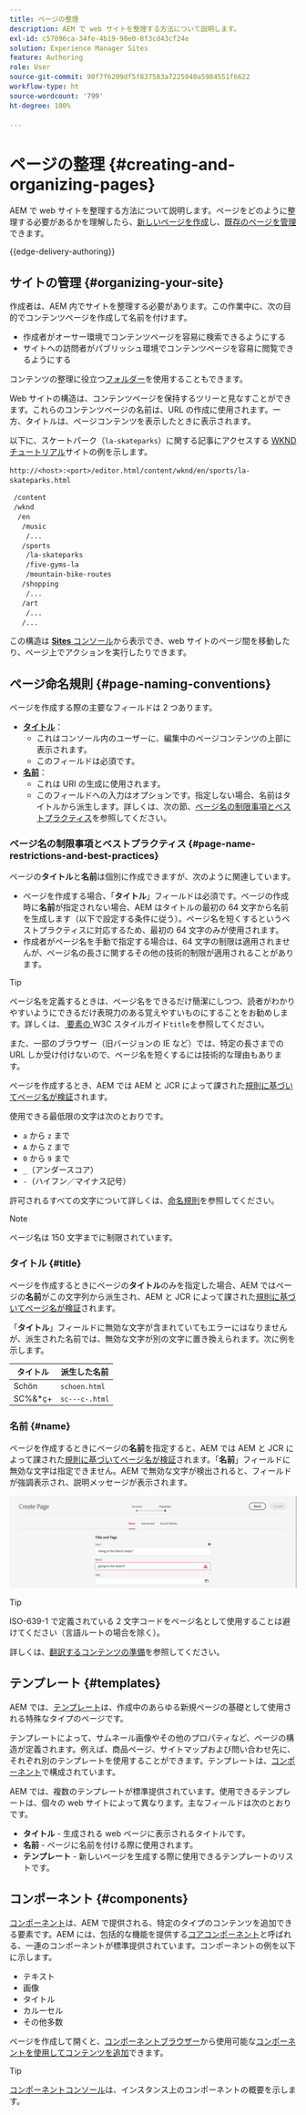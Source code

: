 ```yaml
---
title: ページの整理
description: AEM で web サイトを整理する方法について説明します。
exl-id: c57096ca-34fe-4b19-98e0-8f3cd43cf24e
solution: Experience Manager Sites
feature: Authoring
role: User
source-git-commit: 90f7f6209df5f837583a7225940a5984551f6622
workflow-type: ht
source-wordcount: '799'
ht-degree: 100%

---
```



# ページの整理 {#creating-and-organizing-pages}

AEM で web サイトを整理する方法について説明します。ページをどのように整理する必要があるかを理解したら、[新しいページを作成](/help/sites-cloud/authoring/sites-console/creating-pages.md)し、[既存のページを管理](/help/sites-cloud/authoring/sites-console/managing-pages.md)できます。

{{edge-delivery-authoring}}

## サイトの管理 {#organizing-your-site}

作成者は、AEM 内でサイトを整理する必要があります。この作業中に、次の目的でコンテンツページを作成して名前を付けます。

* 作成者がオーサー環境でコンテンツページを容易に検索できるようにする
* サイトへの訪問者がパブリッシュ環境でコンテンツページを容易に閲覧できるようにする

コンテンツの整理に役立つ[フォルダー](#creating-a-new-folder)を使用することもできます。

Web サイトの構造は、コンテンツページを保持するツリーと見なすことができます。これらのコンテンツページの名前は、URL の作成に使用されます。一方、タイトルは、ページコンテンツを表示したときに表示されます。

以下に、スケートパーク（`la-skateparks`）に関する記事にアクセスする [WKND チュートリアル](https://experienceleague.adobe.com/docs/experience-manager-learn/getting-started-wknd-tutorial-develop/overview.html?lang=ja)サイトの例を示します。

`http://<host>:<port>/editor.html/content/wknd/en/sports/la-skateparks.html`

```xml
 /content
 /wknd
  /en
   /music
    /...
   /sports
    /la-skateparks
    /five-gyms-la
    /mountain-bike-routes
   /shopping
    /...
   /art
    /...
   /...
```

この構造は [**Sites** コンソール](/help/sites-cloud/authoring/sites-console/introduction.md)から表示でき、web サイトのページ間を移動したり、ページ上でアクションを実行したりできます。

## ページ命名規則 {#page-naming-conventions}

ページを作成する際の主要なフィールドは 2 つあります。

* **[タイトル](#title)**：
   * これはコンソール内のユーザーに、編集中のページコンテンツの上部に表示されます。
   * このフィールドは必須です。
* **[名前](#name)**：
   * これは URI の生成に使用されます。
   * このフィールドへの入力はオプションです。指定しない場合、名前はタイトルから派生します。詳しくは、次の節、[ページ名の制限事項とベストプラクティス](#page-name-restrictions-and-best-practices)を参照してください。

### ページ名の制限事項とベストプラクティス {#page-name-restrictions-and-best-practices}

ページの&#x200B;**タイトル**&#x200B;と&#x200B;**名前**&#x200B;は個別に作成できますが、次のように関連しています。

* ページを作成する場合、「**タイトル**」フィールドは必須です。ページの作成時に&#x200B;**名前**&#x200B;が指定されない場合、AEM はタイトルの最初の 64 文字から名前を生成します（以下で設定する条件に従う）。ページ名を短くするというベストプラクティスに対応するため、最初の 64 文字のみが使用されます。
* 作成者がページ名を手動で指定する場合は、64 文字の制限は適用されませんが、ページ名の長さに関するその他の技術的制限が適用されることがあります。

>[!TIP]
>
>ページ名を定義するときは、ページ名をできるだけ簡潔にしつつ、読者がわかりやすいようにできるだけ表現力のある覚えやすいものにすることをお勧めします。詳しくは、[ 要素の ](https://www.w3.org/Provider/Style/TITLE.html)W3C スタイルガイド`title`を参照してください。
>
>また、一部のブラウザー（旧バージョンの IE など）では、特定の長さまでの URL しか受け付けないので、ページ名を短くするには技術的な理由もあります。

ページを作成するとき、AEM では AEM と JCR によって課された[規則に基づいてページ名が検証](/help/implementing/developing/introduction/naming-conventions.md)されます。

使用できる最低限の文字は次のとおりです。

* `a` から `z` まで
* `A` から `Z` まで
* `0` から `9` まで
* `_`（アンダースコア）
* `-`（ハイフン／マイナス記号）

許可されるすべての文字について詳しくは、[命名規則](/help/implementing/developing/introduction/naming-conventions.md)を参照してください。

>[!NOTE]
>
>ページ名は 150 文字までに制限されています。

### タイトル {#title}

ページを作成するときにページの&#x200B;**タイトル**&#x200B;のみを指定した場合、AEM ではページの&#x200B;**名前**&#x200B;がこの文字列から派生され、AEM と JCR によって課された[規則に基づいてページ名が検証](/help/implementing/developing/introduction/naming-conventions.md)されます。

「**タイトル**」フィールドに無効な文字が含まれていてもエラーにはなりませんが、派生された名前では、無効な文字が別の文字に置き換えられます。次に例を示します。

| タイトル | 派生した名前 |
|---|---|
| Schön | `schoen.html` |
| SC%&amp;&#42;ç+ | `sc---c-.html` |

### 名前 {#name}

ページを作成するときにページの&#x200B;**名前**&#x200B;を指定すると、AEM では AEM と JCR によって課された[規則に基づいてページ名が検証](/help/implementing/developing/introduction/naming-conventions.md)されます。「**名前**」フィールドに無効な文字は指定できません。AEM で無効な文字が検出されると、フィールドが強調表示され、説明メッセージが表示されます。

![無効なページ名の入力例](/help/sites-cloud/authoring/assets/organizing-invalid-name.png)

>[!TIP]
>
>ISO-639-1 で定義されている 2 文字コードをページ名として使用することは避けてください（言語ルートの場合を除く）。
>
>詳しくは、[翻訳するコンテンツの準備](/help/sites-cloud/administering/translation/preparation.md)を参照してください。

## テンプレート {#templates}

AEM では、[テンプレート](/help/sites-cloud/authoring/sites-console/templates.md)は、作成中のあらゆる新規ページの基礎として使用される特殊なタイプのページです。

テンプレートによって、サムネール画像やその他のプロパティなど、ページの構造が定義されます。例えば、商品ページ、サイトマップおよび問い合わせ先に、それぞれ別のテンプレートを使用することができます。テンプレートは、[コンポーネント](#components)で構成されています。

AEM では、複数のテンプレートが標準提供されています。使用できるテンプレートは、個々の web サイトによって異なります。主なフィールドは次のとおりです。

* **タイトル** - 生成される web ページに表示されるタイトルです。
* **名前** - ページに名前を付ける際に使用されます。
* **テンプレート** - 新しいページを生成する際に使用できるテンプレートのリストです。

## コンポーネント {#components}

[コンポーネント](/help/implementing/developing/components/overview.md)は、AEM で提供される、特定のタイプのコンテンツを追加できる要素です。AEM には、包括的な機能を提供する[コアコンポーネント](/help/implementing/developing/components/overview.md#core-components)と呼ばれる、一連のコンポーネントが標準提供されています。コンポーネントの例を以下に示します。

* テキスト
* 画像
* タイトル
* カルーセル
* その他多数

ページを作成して開くと、[コンポーネントブラウザー](/help/sites-cloud/authoring/page-editor/editor-side-panel.md#components-browser)から使用可能な[コンポーネントを使用してコンテンツを追加](/help/sites-cloud/authoring/page-editor/edit-content.md#inserting-a-component)できます。

>[!TIP]
>
>[コンポーネントコンソール](/help/sites-cloud/authoring/components-console.md)は、インスタンス上のコンポーネントの概要を示します。
